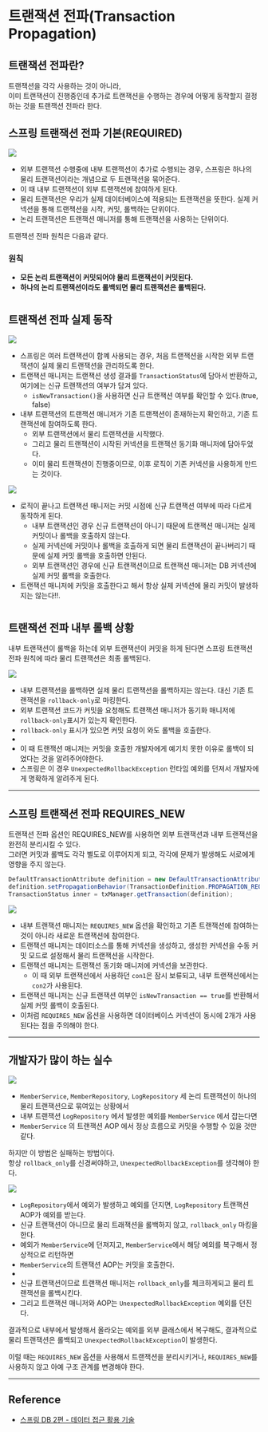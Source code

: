 # 트랜잭션 전파(Transaction Propagation)

## 트랜잭션 전파란?

트랜잭션을 각각 사용하는 것이 아니라,  
이미 트랜잭션이 진행중인데 추가로 트랜잭션을 수행하는 경우에 어떻게 동작할지 결정하는 것을 트랜잭션 전파라 한다.

## 스프링 트랜잭션 전파 기본(REQUIRED)

![](img/tx_propa_01.PNG)

- 외부 트랜잭션 수행중에 내부 트랜잭션이 추가로 수행되는 경우, 스프링은 하나의 물리 트랜잭션이라는 개념으로 두 트랜잭션을 묶어준다.
- 이 때 내부 트랜잭션이 외부 트랜잭션에 참여하게 된다.
- 물리 트랜잭션은 우리가 실제 데이터베이스에 적용되는 트랜잭션을 뜻한다. 실제 커넥션을 통해 트랜잭션을 시작, 커밋, 롤백하는 단위이다.
- 논리 트랜잭션은 트랜잭션 매니저를 통해 트랜잭션을 사용하는 단위이다.

트랜잭션 전파 원칙은 다음과 같다.

### 원칙

- **모든 논리 트랜잭션이 커밋되어야 물리 트랜잭션이 커밋된다.**
- **하나의 논리 트랜잭션이라도 롤백되면 물리 트랜잭션은 롤백된다.**

#

## 트랜잭션 전파 실제 동작

![](img/tx_propa_02.PNG)

- 스프링은 여러 트랜잭션이 함꼐 사용되는 경우, 처음 트랜잭션을 시작한 외부 트랜잭션이 실제 물리 트랜잭션을 관리하도록 한다.
- 트랜잭션 매니저는 트랜잭션 생성 결과를 `TransactionStatus`에 담아서 반환하고, 여기에는 신규 트랜잭션의 여부가 담겨 있다.
    - `isNewTransaction()`을 사용하면 신규 트랜잭션 여부를 확인할 수 있다.(true, false)
- 내부 트랜잭션의 트랜잭션 매니저가 기존 트랜잭션이 존재하는지 확인하고, 기존 트랜잭션에 참여하도록 한다.
    - 외부 트랜잭션에서 물리 트랜잭션을 시작했다.
    - 그리고 물리 트랜잭션이 시작된 커넥션을 트랜잭션 동기화 매니저에 담아두었다.
    - 이미 물리 트랜잭션이 진행중이므로, 이후 로직이 기존 커넥션을 사용하게 만드는 것이다. 

![](img/tx_propa_03.PNG)

- 로직이 끝나고 트랜잭션 매니저는 커밋 시점에 신규 트랜잭션 여부에 따라 다르게 동작하게 된다.
    - 내부 트랜잭션인 경우 신규 트랜잭션이 아니기 때문에 트랜잭션 매니저는 실제 커밋이나 롤백을 호출하지 않는다.
    - 실제 커넥션에 커밋이나 롤백을 호출하게 되면 물리 트랜잭션이 끝나버리기 때문에 실제 커밋 롤백을 호출하면 안된다.
    - 외부 트랜잭션인 경우에 신규 트랜잭션이므로 트랜잭션 매니저는 DB 커넥션에 실제 커밋 롤백을 호출한다.
- 트랜잭션 매니저에 커밋을 호출한다고 해서 항상 실제 커넥션에 물리 커밋이 발생하지는 않는다!!.

#

## 트랜잭션 전파 내부 롤백 상황

내부 트랜잭션이 롤백을 하는데 외부 트랜잭션이 커밋을 하게 된다면 스프링 트랜잭션 전파 원칙에 따라 물리 트랜잭션은 최종 롤백된다.

![](img/tx_propa_04.PNG)

- 내부 트랜잭션을 롤백하면 실제 물리 트랜잭션을 롤백하지는 않는다. 대신 기존 트랜잭션을 `rollback-only`로 마킹한다.
- 외부 트랜잭션 코드가 커밋을 요청해도 트랜잭션 매니저가 동기화 매니저에 `rollback-only`표시가 있는지 확인한다.
- `rollback-only` 표시가 있으면 커밋 요청이 와도 롤백을 호출한다.
-
- 이 때 트랜잭션 매니저는 커밋을 호출한 개발자에게 예기치 못한 이유로 롤백이 되었다는 것을 알려주어야한다.
- 스프링은 이 경우 `UnexpectedRollbackException` 런타임 예외를 던져서 개발자에게 명확하게 알려주게 된다.

---

## 스프링 트랜잭션 전파 REQUIRES_NEW

트랜잭션 전파 옵션인 REQUIRES_NEW를 사용하면 외부 트랜잭션과 내부 트랜잭션을 완전히 분리시킬 수 있다.  
그러면 커밋과 롤백도 각각 별도로 이루어지게 되고, 각각에 문제가 발생해도 서로에게 영향을 주지 않는다.

```java
DefaultTransactionAttribute definition = new DefaultTransactionAttribute();
definition.setPropagationBehavior(TransactionDefinition.PROPAGATION_REQUIRES_NEW)
TransactionStatus inner = txManager.getTransaction(definition);
```

![](img/tx_propa_05.PNG)

- 내부 트랜잭션 매니저는 `REQUIRES_NEW` 옵션을 확인하고 기존 트랜잭션에 참여하는 것이 아니라 새로운 트랜잭션에 참여한다.
- 트랜잭션 매니저는 데이터소스를 통해 커넥션을 생성하고, 생성한 커넥션을 수동 커밋 모드로 설정해서 물리 트랜잭션을 시작한다.
- 트랜잭션 매니저는 트랜잭션 동기화 매니저에 커넥션을 보관한다.
    - 이 때 외부 트랜잭션에서 사용하던 `con1`은 잠시 보류되고, 내부 트랜잭션에서는 `con2`가 사용된다.
- 트랜잭션 매니저는 신규 트랜잭션 여부인 `isNewTransaction == true`를 반환해서 실제 커밋 롤백이 호출된다.
- 이처럼 `REQUIRES_NEW` 옵션을 사용하면 데이터베이스 커넥션이 동시에 2개가 사용된다는 점을 주의해야 한다.

---

## 개발자가 많이 하는 실수

![](img/tx_propa_06.PNG)

- `MemberService`, `MemberRepository`, `LogRepository` 세 논리 트랜잭션이 하나의 물리 트랜잭션으로 묶여있는 상황에서
- 내부 트랜잭션 `LogRepository` 에서 발생한 예외를 `MemberService` 에서 잡는다면
- `MemberService` 의 트랜잭션 AOP 에서 정상 흐름으로 커밋을 수행할 수 있을 것만 같다.

하지만 이 방법은 실패하는 방법이다.  
항상 `rollback_only`를 신경써야하고, `UnexpectedRollbackException`를 생각해야 한다.

![](img/tx_propa_07.PNG)

- `LogRepository`에서 예외가 발생하고 예외를 던지면, `LogRepository` 트랜잭션 AOP가 예외를 받는다.
- 신규 트랜잭션이 아니므로 물리 트래잭션을 롤백하지 않고, `rollback_only` 마킹을 한다.
- 예외가 `MemberService`에 던져지고, `MemberService`에서 해당 예외를 복구해서 정상적으로 리턴하면 
- `MemberService`의 트랜잭션 AOP는 커밋을 호출한다.
-
- 신규 트랜잭션이므로 트랜잭션 매니저는 `rollback_only`를 체크하게되고 물리 트랜잭션을 롤백시킨다.
- 그리고 트랜잭션 매니저와 AOP는 `UnexpectedRollbackException` 예외를 던진다.

결과적으로 내부에서 발생해서 올라오는 예외를 외부 클래스에서 복구해도, 결과적으로 물리 트랜잭션은 롤백되고 `UnexpectedRollbackException`이 발생한다.  
  
이럴 때는 `REQUIRES_NEW` 옵션을 사용해서 트랜잭션을 분리시키거나, `REQUIRES_NEW`를 사용하지 않고 아예 구조 관계를 변경해야 한다.

---

## Reference
- [스프링 DB 2편 - 데이터 접근 활용 기술](https://www.inflearn.com/course/%EC%8A%A4%ED%94%84%EB%A7%81-db-2/dashboard)
